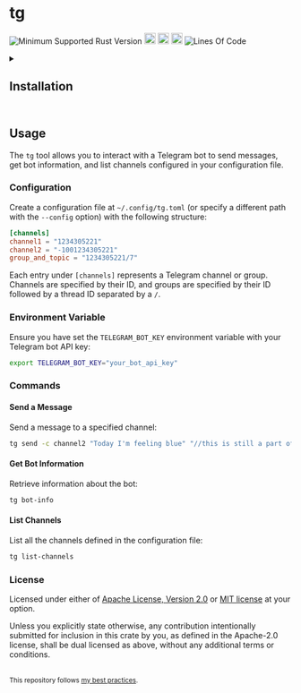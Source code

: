 # tg
![Minimum Supported Rust Version](https://img.shields.io/badge/nightly-1.82+-ab6000.svg)
[<img alt="crates.io" src="https://img.shields.io/crates/v/tg.svg?color=fc8d62&logo=rust" height="20" style=flat-square>](https://crates.io/crates/tg)
[<img alt="docs.rs" src="https://img.shields.io/badge/docs.rs-66c2a5?style=for-the-badge&labelColor=555555&logo=docs.rs&style=flat-square" height="20">](https://docs.rs/tg)
[<img alt="build status" src="https://img.shields.io/github/actions/workflow/status/valeratrades/tg/ci.yml?branch=master&style=for-the-badge&style=flat-square" height="20">](https://github.com/valeratrades/tg/actions?query=branch%3Amaster) <!--NB: Won't find it if repo is private-->
![Lines Of Code](https://img.shields.io/badge/LoC-318-lightblue)

<!-- markdownlint-disable -->
<details>
  <summary>
    <h2>Installation<h2>
  </summary>

To install the `tg` crate, ensure you have the nightly version of Rust (1.82+). You can install the crate via `cargo` with the following command:

```sh
cargo install tg
```
</details>
<!-- markdownlint-restore -->

## Usage

The `tg` tool allows you to interact with a Telegram bot to send messages, get bot information, and list channels configured in your configuration file.

### Configuration

Create a configuration file at `~/.config/tg.toml` (or specify a different path with the `--config` option) with the following structure:

```toml
[channels]
channel1 = "1234305221"
channel2 = "-1001234305221"
group_and_topic = "1234305221/7"
```

Each entry under `[channels]` represents a Telegram channel or group. Channels are specified by their ID, and groups are specified by their ID followed by a thread ID separated by a `/`.

### Environment Variable

Ensure you have set the `TELEGRAM_BOT_KEY` environment variable with your Telegram bot API key:

```sh
export TELEGRAM_BOT_KEY="your_bot_api_key"
```

### Commands

#### Send a Message

Send a message to a specified channel:

```sh
tg send -c channel2 "Today I'm feeling blue" "//this is still a part of the message"
```

#### Get Bot Information

Retrieve information about the bot:

```sh
tg bot-info
```

#### List Channels

List all the channels defined in the configuration file:

```sh
tg list-channels
```


### License

Licensed under either of [Apache License, Version 2.0](LICENSE-APACHE) or [MIT license](LICENSE-MIT) at your option.

Unless you explicitly state otherwise, any contribution intentionally submitted for inclusion in this crate by you, as defined in the Apache-2.0 license, shall be dual licensed as above, without any additional terms or conditions.

<br>

<sup>
This repository follows <a href="https://github.com/valeratrades/.github/tree/master/best_practices">my best practices</a>.
</sup>

